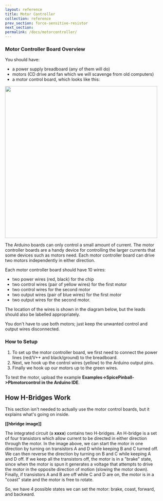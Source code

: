 ```yaml
---
layout: reference
title: Motor Controller
collection: reference
prev_section: force-sensitive-resistor
next_section: 
permalink: /docs/motorcontroller/
---
```


### Motor Controller Board Overview

You should have:

- a power supply breadboard (any of them will do)
- motors (CD drive and fan which we will scavenge from old computers)
- a motor control board, which looks like this:

<img src="{{ site.baseurl }}/img/d-motor-control.png" style="width: 500px"/>

The Arduino boards can only control a small amount of current. The motor controller boards are a handy device for controlling the larger currents that some devices such as motors need. Each motor controller board can drive two motors independently in either direction. 

Each motor controller board should have 10 wires:
- two power wires (red, black) for the chip
- two control wires (pair of yellow wires) for the first motor
- two control wires for the second motor
- two output wires (pair of blue wires) for the first motor
- two output wires for the second motor. 

The location of the wires is shown in the diagram below, but the leads should also be labelled appropriately.

You don't have to use both motors; just keep the unwanted control and output wires disconnected.


### How to Setup


1. To set up the motor controller board, we first need to connect the power lines (red/V++ and black/ground) to the breadboard.
2. Next, we hook up the control wires (yellow) to the Arduino output pins.
3. Finally we hook up our motors up to the green wires.

To test the motor, upload the example **Examples->SpicePinball->Pbmotorcontrol in the Arduino IDE**.

## How H-Bridges Work

This section isn't needed to actually use the motor control boards, but it explains what's going on inside.

**[[hbridge image]]**

The integrated circuit (a **xxxx**) contains two H-bridges. An H-bridge is a set of four transistors which allow current to be directed in either direction through the motor. In the image above, we can start the motor in one direction by turning on transistors A and D while keeping B and C turned off. We can then reverse the direction by turning on B and C while keeping A and D off. If we keep all the transistors off, the motor is in a "brake" state, since when the motor is spun it generates a voltage that attempts to drive the motor in the opposite direction of motion (slowing the motor down). Finally, if transistors A and B are off while C and D are on, the motor is in a "coast" state and the motor is free to rotate.

So, we have 4 possible states we can set the motor: brake, coast, forward, and backward.



